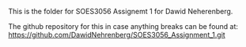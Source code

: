 This is the folder for SOES3056 Assignemt 1 for Dawid Neherenberg.

The github repository for this in case anything breaks can be found at:
https://github.com/DawidNehrenberg/SOES3056_Assignment_1.git